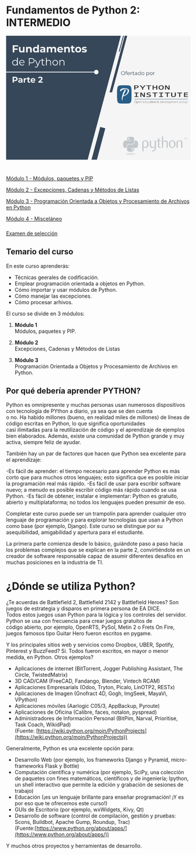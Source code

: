 # Fundamentos de Python 2: INTERMEDIO  

<p align="center">
<img src="img/PCAP2.jpg">
</p>  

#  

[Módulo 1 - Módulos, paquetes y PIP](./Modulo1/README.md)  

[Módulo 2 - Excepciones, Cadenas y Métodos de Listas](./Modulo2/README.md)  

[Módulo 3 - Programación Orientada a Objetos y Procesamiento de Archivos en Python](./modulo3/README.md)  

[Módulo 4 - Misceláneo](./modulo4/README.md)  

###

[Examen de selección]()

###  

## Temario del curso  

En este curso aprenderás:  

- Técnicas geerales de codificación.
- Emplear programación orientada a objetos en Python.
- Cómo importar y usar módulos de Python.  
- Cómo manejar las excepciones.  
- Cómo procesar arhivos.  

El curso se divide en 3 módulos:  

1. **Módulo 1**  
Módulos, paquetes y PIP.

2. **Módulo 2**  
Excepciones, Cadenas y Métodos de Listas  

3. **Módulo 3**  
Programación Orientada a Objetos y Procesamiento de Archivos en Python.  


## **Por qué debería aprender PYTHON?**  

Python es omnipresente y muchas personas usan numerosos dispositivos con tecnología de PYthon a diario, ya sea que se den cuenta  
o no. Ha habido millones (bueno, en realidad miles de millones) de líneas de código escritas en Python, lo que significa oportunidades  
casi ilimitadas para la reutilización de código y el aprendizaje de ejemplos bien elaborados. Además, existe una comunidad de Python 
grande y muy activa, siempre feliz de ayudar.

También hay un par de factores que hacen que Python sea excelente para el aprendizaje:

-Es fácil de aprender: el tiempo necesario para aprender Python es más corto que para muchos otros lenguajes; esto significa que 
es posible iniciar la programación real más rápido.
-Es fácil de usar para escribir software nuevo; a menudo es posible escribir código más rápido cuando se usa Python.
-Es fácil de obtener, instalar e implementar: Python es gratuito, abierto y multiplataforma; no todos los lenguajes pueden presumir de eso.  

Completar este curso puede ser un trampolín para aprender cualquier otro lenguaje de programación y para explorar tecnologías que 
usan a Python como base (por ejemplo, Django). Este curso se distingue por su asequibilidad, amigabilidad y apertura para el estudiante.

La primera parte comienza desde lo básico, guiándote paso a paso hacia los problemas complejos que se explican en la parte 2, 
convirtiéndote en un creador de software responsable capaz de asumir diferentes desafíos en muchas posiciones en la industria de TI.


# **¿Dónde se utiliza Python?**  

¿Te acuerdas de Battlefield 2, Battlefield 2142 y Battlefield Heroes? Son juegos de estrategia y disparos en primera persona de EA DICE.  
Todos estos juegos usan Python para la lógica y los controles del servidor. Python se usa con frecuencia para crear juegos gratuitos de  
código abierto, por ejemplo, OpenRTS, PySol, Metin 2 o Frets On Fire, juegos famosos tipo Guitar Hero fueron escritos en pygame.  

Y los principales sitios web y servicios como Dropbox, UBER, Spotify, Pinterest y BuzzFeed? Si. Todos fueron escritos, en mayor o menor  
medida, en Python. Otros ejemplos?  

- Aplicaciones de internet (BitTorrent, Jogger Publishing Assistant, The Circle, TwistedMatrix)  
- 3D CAD/CAM (FreeCAD, Fandango, Blender, Vintech RCAM)  
- Aplicaciones Empresarials (Odoo, Tryton, Picalo, LinOTP2, RESTx)  
- Aplicaciones de Imagen (Gnofract 4D, Gogh, ImgSeek, MayaVi, VPython)  
- Aplicaciones móviles (Aarlogic C05/3, AppBackup, Pyroute)  
- Aplicaciones de Oficina (Calibre, faces, notalon, pyspread)  
- Administradores de Información Personal (BitPim, Narval, Prioritise, Task Coach, WikidPad)  
(Fuente: [https://wiki.python.org/moin/PythonProjects](https://wiki.python.org/moin/PythonProjects))  

Generalmente, Python es una excelente opción para:

- Desarrollo Web (por ejemplo, los frameworks Django y Pyramid, micro-frameworks Flask y Bottle)  
- Computación científica y numérica (por ejemplo, SciPy, una colección de paquetes con fines matemáticos, científicos y de 
ingeniería; Ipython, un shell interactivo que permite la edición y grabación de sesiones de trabajo)  
- Educación (¡es un lenguaje brillante para enseñar programación! ¡Y es por eso que te ofrecemos este curso!)  
- GUIs de Escritorio (por ejemplo, wxWidgets, Kivy, Qt)  
- Desarrollo de software (control de compilación, gestión y pruebas: Scons, Buildbot, Apache Gump, Roundup, Trac)  
(Fuente:[https://www.python.org/about/apps/](https://www.python.org/about/apps/))  

Y muchos otros proyectos y herramientas de desarrollo.